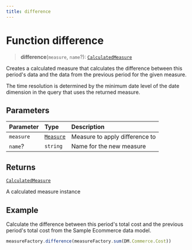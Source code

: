 ```yaml
---
title: difference
---
```


# Function difference

> **difference**(`measure`, `name`?): [`CalculatedMeasure`](../../../interfaces/interface.CalculatedMeasure.md)

Creates a calculated measure that calculates the difference between this period's data
and the data from the previous period for the given measure.

The time resolution is determined by the minimum date level of the date dimension in the query
that uses the returned measure.

## Parameters

| Parameter | Type | Description |
| :------ | :------ | :------ |
| `measure` | [`Measure`](../../../interfaces/interface.Measure.md) | Measure to apply difference to |
| `name`? | `string` | Name for the new measure |

## Returns

[`CalculatedMeasure`](../../../interfaces/interface.CalculatedMeasure.md)

A calculated measure instance

## Example

Calculate the difference between this period's total cost and the previous period's total cost
from the Sample Ecommerce data model.
```ts
measureFactory.difference(measureFactory.sum(DM.Commerce.Cost))
```
